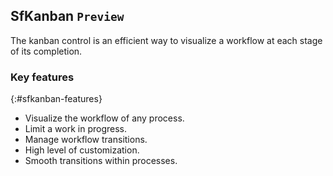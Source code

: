 ## SfKanban `Preview`

The kanban control is an efficient way to visualize a workflow at each stage of its completion.

### Key features
{:#sfkanban-features}

* Visualize the workflow of any process.
* Limit a work in progress.
* Manage workflow transitions.
* High level of customization.
* Smooth transitions within processes.